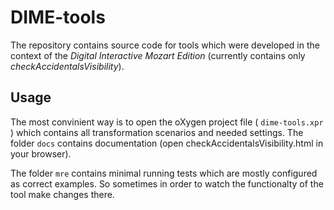 # DIME-tools
The repository contains source code for tools which were developed in the context of the *Digital Interactive Mozart Edition* (currently contains only *checkAccidentalsVisibility*).


## Usage
The most convinient way is to open the oXygen project file ( `dime-tools.xpr`  ) which contains all transformation scenarios and needed settings.
The folder `docs` contains documentation (open checkAccidentalsVisibility.html in your browser).

The folder `mre` contains minimal running tests which are mostly configured as correct examples. So sometimes in order to watch the functionalty of the tool make changes there.  
